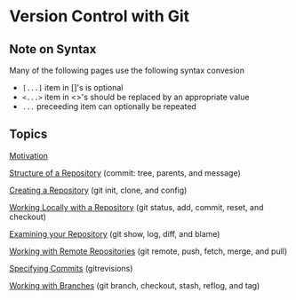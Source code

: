 # Version Control with Git

## Note on Syntax

Many of the following pages use the following syntax convesion

* `[...]` item in []'s is optional
* `<...>` item in <>'s should be replaced by an appropriate value
* `...` preceeding item can optionally be repeated

## Topics

[Motivation](Motivation)

[Structure of a Repository](Structure) (commit: tree, parents, and message)

[Creating a Repository](Creating) (git init, clone, and config)

[Working Locally with a Repository](Local) (git status, add, commit, reset, and checkout)

[Examining your Repository](History) (git show, log, diff, and blame)

[Working with Remote Repositories](Remote) (git remote, push, fetch, merge, and pull)

[Specifying Commits](References) (gitrevisions)

[Working with Branches](Branches) (git branch, checkout, stash, reflog, and tag)
